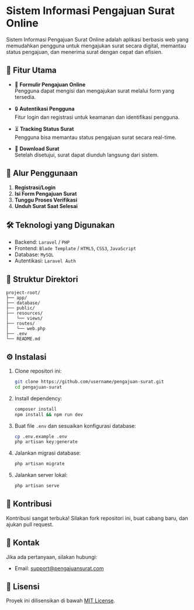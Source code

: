 # Sistem Informasi Pengajuan Surat Online

Sistem Informasi Pengajuan Surat Online adalah aplikasi berbasis web yang memudahkan pengguna untuk mengajukan surat secara digital, memantau status pengajuan, dan menerima surat dengan cepat dan efisien.

## 📌 Fitur Utama

- 📝 **Formulir Pengajuan Online**  
  Pengguna dapat mengisi dan mengajukan surat melalui form yang tersedia.

- 🔒 **Autentikasi Pengguna**  
  Fitur login dan registrasi untuk keamanan dan identifikasi pengguna.

- ⏳ **Tracking Status Surat**  
  Pengguna bisa memantau status pengajuan surat secara real-time.

- 📄 **Download Surat**  
  Setelah disetujui, surat dapat diunduh langsung dari sistem.

## 🚀 Alur Penggunaan

1. **Registrasi/Login**
2. **Isi Form Pengajuan Surat**
3. **Tunggu Proses Verifikasi**
4. **Unduh Surat Saat Selesai**

## 🛠️ Teknologi yang Digunakan

- Backend: `Laravel` / `PHP`
- Frontend: `Blade Template` / `HTML5`, `CSS3`, `JavaScript`
- Database: `MySQL`
- Autentikasi: `Laravel Auth`

## 📂 Struktur Direktori 

```
project-root/
├── app/
├── database/
├── public/
├── resources/
│   └── views/
├── routes/
│   └── web.php
├── .env
└── README.md
```

## ⚙️ Instalasi

1. Clone repositori ini:
   ```bash
   git clone https://github.com/username/pengajuan-surat.git
   cd pengajuan-surat
   ```

2. Install dependency:
   ```bash
   composer install
   npm install && npm run dev
   ```

3. Buat file `.env` dan sesuaikan konfigurasi database:
   ```bash
   cp .env.example .env
   php artisan key:generate
   ```

4. Jalankan migrasi database:
   ```bash
   php artisan migrate
   ```

5. Jalankan server lokal:
   ```bash
   php artisan serve
   ```

## 🤝 Kontribusi

Kontribusi sangat terbuka! Silakan fork repositori ini, buat cabang baru, dan ajukan pull request.

## 📧 Kontak

Jika ada pertanyaan, silakan hubungi:
- Email: support@pengajuansurat.com

## 📝 Lisensi

Proyek ini dilisensikan di bawah [MIT License](LICENSE).
